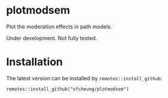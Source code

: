 # plotmodsem

Plot the moderation effects in path models.

Under development. Not fully tested.

# Installation

The latest version can be installed by `remotes::install_github`:

```
remotes::install_github("sfcheung/plotmodsem")
```
